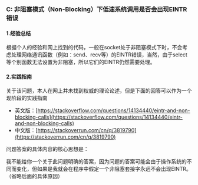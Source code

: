 ### C: 非阻塞模式（Non-Blocking）下低速系统调用是否会出现EINTR错误

#### 1.经验总结

根据个人的经验和网上找到的代码，一般在socket处于非阻塞模式下时，不会考虑处理网络通讯函数（例如：send、recv等）的EINTR错误，当然，由于select等个别函数无法设置为非阻塞，所以它们的EINTR仍然需要处理。

#### 2.实践指南

关于该问题，本人在网上并未找到权威的理论论述，但是下面的回答可以作为一个现阶段的实践指南
* 英文版：[https://stackoverflow.com/questions/14134440/eintr-and-non-blocking-calls](https://stackoverflow.com/questions/14134440/eintr-and-non-blocking-calls)
* 中文版：[https://stackoverrun.com/cn/q/3819790](https://stackoverrun.com/cn/q/3819790)

问题答案的具体内容的核心思想是：

我不能给你一个关于此问题明确的答案，因为问题的答案可能会由于操作系统的不同而变化，但如果是我就会在程序中假定一个非阻塞套接字永远不会出现EINTR。（省略后面的具体原因）



